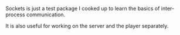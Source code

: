 Sockets is just a test package I cooked up to learn the basics of inter-process communication.

It is also useful for working on the server and the player separately.